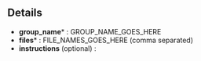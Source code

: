 ## Details

- **group_name***    : GROUP_NAME_GOES_HERE
- **files***         : FILE_NAMES_GOES_HERE (comma separated)
- **instructions** (optional)  : <!--Any instruction you want to show after above file integrations-->

